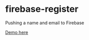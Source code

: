 # firebase-register

Pushing a name and email to Firebase

[Demo here](http://s.codepen.io/iheartkode/debug/mVLOPE)
